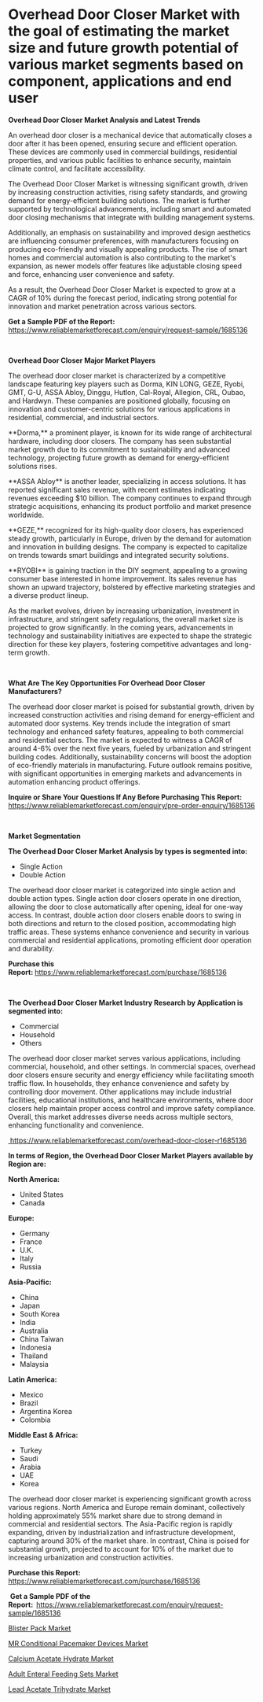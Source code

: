 <p><h1>Overhead Door Closer Market with the goal of estimating the market size and future growth potential of various market segments based on component, applications and end user</h1></p><p><strong>Overhead Door Closer Market Analysis and Latest Trends</strong></p>
<p><p>An overhead door closer is a mechanical device that automatically closes a door after it has been opened, ensuring secure and efficient operation. These devices are commonly used in commercial buildings, residential properties, and various public facilities to enhance security, maintain climate control, and facilitate accessibility. </p><p>The Overhead Door Closer Market is witnessing significant growth, driven by increasing construction activities, rising safety standards, and growing demand for energy-efficient building solutions. The market is further supported by technological advancements, including smart and automated door closing mechanisms that integrate with building management systems. </p><p>Additionally, an emphasis on sustainability and improved design aesthetics are influencing consumer preferences, with manufacturers focusing on producing eco-friendly and visually appealing products. The rise of smart homes and commercial automation is also contributing to the market's expansion, as newer models offer features like adjustable closing speed and force, enhancing user convenience and safety. </p><p>As a result, the Overhead Door Closer Market is expected to grow at a CAGR of 10% during the forecast period, indicating strong potential for innovation and market penetration across various sectors.</p></p>
<p><strong>Get a Sample PDF of the Report:&nbsp;</strong> <a href="https://www.reliablemarketforecast.com/enquiry/request-sample/1685136?utm_campaign=1140&utm_medium=2&utm_source=Github&utm_content=ia&utm_term=10112024&utm_id=overhead-door-closer">https://www.reliablemarketforecast.com/enquiry/request-sample/1685136</a></p>
<p>&nbsp;</p>
<p><strong>Overhead Door Closer Major Market Players</strong></p>
<p><p>The overhead door closer market is characterized by a competitive landscape featuring key players such as Dorma, KIN LONG, GEZE, Ryobi, GMT, G-U, ASSA Abloy, Dinggu, Hutlon, Cal-Royal, Allegion, CRL, Oubao, and Hardwyn. These companies are positioned globally, focusing on innovation and customer-centric solutions for various applications in residential, commercial, and industrial sectors.</p><p>**Dorma,** a prominent player, is known for its wide range of architectural hardware, including door closers. The company has seen substantial market growth due to its commitment to sustainability and advanced technology, projecting future growth as demand for energy-efficient solutions rises.</p><p>**ASSA Abloy** is another leader, specializing in access solutions. It has reported significant sales revenue, with recent estimates indicating revenues exceeding $10 billion. The company continues to expand through strategic acquisitions, enhancing its product portfolio and market presence worldwide.</p><p>**GEZE,** recognized for its high-quality door closers, has experienced steady growth, particularly in Europe, driven by the demand for automation and innovation in building designs. The company is expected to capitalize on trends towards smart buildings and integrated security solutions.</p><p>**RYOBI** is gaining traction in the DIY segment, appealing to a growing consumer base interested in home improvement. Its sales revenue has shown an upward trajectory, bolstered by effective marketing strategies and a diverse product lineup.</p><p>As the market evolves, driven by increasing urbanization, investment in infrastructure, and stringent safety regulations, the overall market size is projected to grow significantly. In the coming years, advancements in technology and sustainability initiatives are expected to shape the strategic direction for these key players, fostering competitive advantages and long-term growth.</p></p>
<p>&nbsp;</p>
<p><strong>What Are The Key Opportunities For Overhead Door Closer Manufacturers?</strong></p>
<p><p>The overhead door closer market is poised for substantial growth, driven by increased construction activities and rising demand for energy-efficient and automated door systems. Key trends include the integration of smart technology and enhanced safety features, appealing to both commercial and residential sectors. The market is expected to witness a CAGR of around 4-6% over the next five years, fueled by urbanization and stringent building codes. Additionally, sustainability concerns will boost the adoption of eco-friendly materials in manufacturing. Future outlook remains positive, with significant opportunities in emerging markets and advancements in automation enhancing product offerings.</p></p>
<p><strong>Inquire or Share Your Questions If Any Before Purchasing This Report:</strong> <a href="https://www.reliablemarketforecast.com/enquiry/pre-order-enquiry/1685136?utm_campaign=1140&utm_medium=2&utm_source=Github&utm_content=ia&utm_term=10112024&utm_id=overhead-door-closer">https://www.reliablemarketforecast.com/enquiry/pre-order-enquiry/1685136</a></p>
<p>&nbsp;</p>
<p><strong>Market Segmentation</strong></p>
<p><strong>The Overhead Door Closer Market Analysis by types is segmented into:</strong></p>
<p><ul><li>Single Action</li><li>Double Action</li></ul></p>
<p><p>The overhead door closer market is categorized into single action and double action types. Single action door closers operate in one direction, allowing the door to close automatically after opening, ideal for one-way access. In contrast, double action door closers enable doors to swing in both directions and return to the closed position, accommodating high traffic areas. These systems enhance convenience and security in various commercial and residential applications, promoting efficient door operation and durability.</p></p>
<p><strong>Purchase this Report:&nbsp;</strong><a href="https://www.reliablemarketforecast.com/purchase/1685136?utm_campaign=1140&utm_medium=2&utm_source=Github&utm_content=ia&utm_term=10112024&utm_id=overhead-door-closer">https://www.reliablemarketforecast.com/purchase/1685136</a></p>
<p>&nbsp;</p>
<p><strong>The Overhead Door Closer Market Industry Research by Application is segmented into:</strong></p>
<p><ul><li>Commercial</li><li>Household</li><li>Others</li></ul></p>
<p><p>The overhead door closer market serves various applications, including commercial, household, and other settings. In commercial spaces, overhead door closers ensure security and energy efficiency while facilitating smooth traffic flow. In households, they enhance convenience and safety by controlling door movement. Other applications may include industrial facilities, educational institutions, and healthcare environments, where door closers help maintain proper access control and improve safety compliance. Overall, this market addresses diverse needs across multiple sectors, enhancing functionality and convenience.</p></p>
<p><a href="https://www.reliablemarketforecast.com/overhead-door-closer-r1685136?utm_campaign=1140&utm_medium=2&utm_source=Github&utm_content=ia&utm_term=10112024&utm_id=overhead-door-closer">&nbsp;https://www.reliablemarketforecast.com/overhead-door-closer-r1685136</a></p>
<p><strong>In terms of Region, the Overhead Door Closer Market Players available by Region are:</strong></p>
<p>
    <p> <strong> North America: </strong>
        <ul>
            <li>United States</li>
            <li>Canada</li>
        </ul>
        </p> 
    <p> <strong> Europe: </strong>
        <ul>
            <li>Germany</li>
            <li>France</li>
            <li>U.K.</li>
            <li>Italy</li>
            <li>Russia</li>
        </ul>
        </p> 
    <p> <strong> Asia-Pacific: </strong>
        <ul>
            <li>China</li>
            <li>Japan</li>
            <li>South Korea</li>
            <li>India</li>
            <li>Australia</li>
            <li>China Taiwan</li>
            <li>Indonesia</li>
            <li>Thailand</li>
            <li>Malaysia</li>
        </ul>
        </p> 
    <p> <strong> Latin America: </strong>
        <ul>
            <li>Mexico</li>
            <li>Brazil</li>
            <li>Argentina Korea</li>
            <li>Colombia</li>
        </ul>
        </p> 
    <p> <strong> Middle East & Africa: </strong>
        <ul>
            <li>Turkey</li>
            <li>Saudi</li>
            <li>Arabia</li>
            <li>UAE</li>
            <li>Korea</li>
        </ul>
    </p>
    </p>
<p><p>The overhead door closer market is experiencing significant growth across various regions. North America and Europe remain dominant, collectively holding approximately 55% market share due to strong demand in commercial and residential sectors. The Asia-Pacific region is rapidly expanding, driven by industrialization and infrastructure development, capturing around 30% of the market share. In contrast, China is poised for substantial growth, projected to account for 10% of the market due to increasing urbanization and construction activities.</p></p>
<p><strong>Purchase this Report: </strong><a href="https://www.reliablemarketforecast.com/purchase/1685136?utm_campaign=1140&utm_medium=2&utm_source=Github&utm_content=ia&utm_term=10112024&utm_id=overhead-door-closer">https://www.reliablemarketforecast.com/purchase/1685136</a></p>
<p>&nbsp;<strong>Get a Sample PDF of the Report:&nbsp;&nbsp;</strong><a href="https://www.reliablemarketforecast.com/enquiry/request-sample/1685136?utm_campaign=1140&utm_medium=2&utm_source=Github&utm_content=ia&utm_term=10112024&utm_id=overhead-door-closer">https://www.reliablemarketforecast.com/enquiry/request-sample/1685136</a></p>
<p><strong></strong></p>
<p><p><a href="https://github.com/b9uxfeyen/Market-Research-Report-List-1/blob/main/blister-pack-market.md?utm_campaign=1140&utm_medium=2&utm_source=Github&utm_content=ia&utm_term=10112024&utm_id=overhead-door-closer">Blister Pack Market</a></p><p><a href="https://issuu.com/reportprime-2/docs/mr-conditional-pacemaker-devices-ma_61af25299dbc72?utm_campaign=1140&utm_medium=2&utm_source=Github&utm_content=ia&utm_term=10112024&utm_id=overhead-door-closer">MR Conditional Pacemaker Devices Market</a></p><p><a href="https://www.linkedin.com/pulse/calcium-acetate-hydrate-market-share-analysis-growth-trends-9flce?utm_campaign=1140&utm_medium=2&utm_source=Github&utm_content=ia&utm_term=10112024&utm_id=overhead-door-closer">Calcium Acetate Hydrate Market</a></p><p><a href="https://issuu.com/reportprime-2/docs/adult-enteral-feeding-sets-market-s_99eebeb3b8ee2a?utm_campaign=1140&utm_medium=2&utm_source=Github&utm_content=ia&utm_term=10112024&utm_id=overhead-door-closer">Adult Enteral Feeding Sets Market</a></p><p><a href="https://www.linkedin.com/pulse/strategic-roadmap-success-global-lead-acetate-trihydrate-iomoe?utm_campaign=1140&utm_medium=2&utm_source=Github&utm_content=ia&utm_term=10112024&utm_id=overhead-door-closer">Lead Acetate Trihydrate Market</a></p></p>